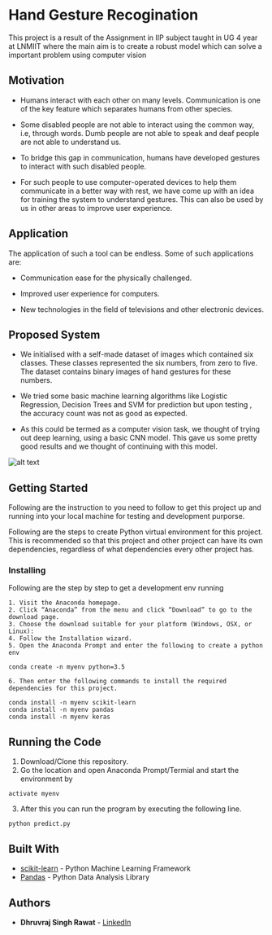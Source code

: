 # Hand Gesture Recogination

This project is a result of the Assignment in IIP subject taught in UG 4 year at LNMIIT where the main aim is to create a robust model which can solve a important problem using computer vision

## Motivation
* Humans interact with each other on many levels. Communication is one of the key feature which separates humans from other species.
* Some disabled people are not able to interact using the common way, i.e, through words. Dumb people are not able to speak and deaf people are not able to understand us.

* To bridge this gap in communication, humans have developed gestures to interact with such disabled people.


* For such people to use computer-operated devices to help them communicate in a better way with rest, we have come up with an idea for training the system to understand gestures. This can also be used by us in other areas to improve user experience.

## Application 
The application of such a tool can be endless. Some of such applications are:


* Communication ease for the physically challenged.

* Improved user experience for computers.

* New technologies in the field of televisions and other electronic devices.

## Proposed System

* We initialised with a self-made dataset of images which contained six classes. These classes represented the six numbers, from zero to five. The dataset contains binary images of hand gestures for these numbers.

* We tried some basic machine learning algorithms like Logistic Regression, Decision Trees and SVM for prediction but upon testing , the accuracy count was not as good as expected.

* As this could be termed as a computer vision task, we thought of trying out deep learning, using a basic CNN model. This gave us some pretty good results and we thought of continuing with this model.

![alt text](https://ibb.co/G2QDf3B)


## Getting Started

Following are the instruction to you need to follow to get this project up and running into your local machine for testing and development purporse.

Following are the steps to create Python virtual environment for this project. This is recommended so that this project and other project can have its own dependencies, regardless of what dependencies every other project has.


### Installing

Following are the step by step to get a development env running

    1. Visit the Anaconda homepage.
    2. Click “Anaconda” from the menu and click “Download” to go to the download page.
    3. Choose the download suitable for your platform (Windows, OSX, or Linux):
    4. Follow the Installation wizard.
    5. Open the Anaconda Prompt and enter the following to create a python env
```
conda create -n myenv python=3.5
```
    6. Then enter the following commands to install the required dependencies for this project. 
```
conda install -n myenv scikit-learn
conda install -n myenv pandas
conda install -n myenv keras
```

## Running the Code 

1. Download/Clone this repository.
2. Go the location and open Anaconda Prompt/Termial and start the environment by 
```
activate myenv
```
3. After this you can run the program by executing the following line.
```
python predict.py
```

## Built With

* [scikit-learn](http://scikit-learn.org/) - Python Machine Learning Framework
* [Pandas](https://pandas.pydata.org/) - Python Data Analysis Library


## Authors

* **Dhruvraj Singh Rawat** - [LinkedIn](https://www.linkedin.com/in/dhruvrajrawat/)




